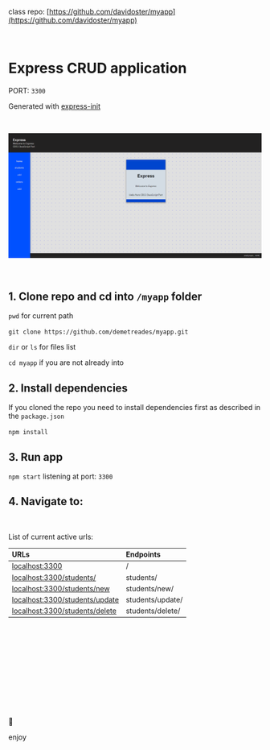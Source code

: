 class repo: [https://github.com/davidoster/myapp](https://github.com/davidoster/myapp)

<br>

# Express CRUD application

PORT: `3300`

Generated with [express-init](https://github.com/demetreades/express-init)

<br>

![sample](./public/img/sample.png)

<br>

## 1. Clone repo and cd into `/myapp` folder

`pwd` for current path

`git clone https://github.com/demetreades/myapp.git`

`dir` or `ls` for files list

`cd myapp` if you are not already into

## 2. Install dependencies

If you cloned the repo you need to install dependencies first as described in the `package.json` 

`npm install`

## 3. Run app

`npm start` listening at port: `3300`

## 4. Navigate to:

<br>

List of current active urls:

|URLs       |Endpoints                         | 
|:----------|:---------------------------------|
|[localhost:3300](http://localhost:3300) |  /  | 
|[localhost:3300/students/](http://localhost:3300/students/)             |  students/       | 
|[localhost:3300/students/new](http://localhost:3300/students/new)       |  students/new/   |  
|[localhost:3300/students/update](http://localhost:3300/students/update) | students/update/ | 
|[localhost:3300/students/delete](http://localhost:3300/students/update) | students/delete/ | 

<br>

<br>

<br>

<br>

<br>

<br>

<br>

<br>

<br>

<br>

🤿 

enjoy
